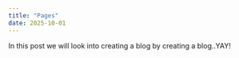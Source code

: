 ```yaml
---
title: "Pages"
date: 2025-10-01
---
```


In this post we will look into creating a blog by creating a blog..YAY!
